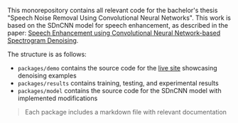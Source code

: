 This monorepository contains all relevant code for the bachelor's thesis "Speech Noise Removal Using Convolutional Neural Networks". This work is based on the SDnCNN model for speech enhancement, as described in the paper: [Speech Enhancement using Convolutional Neural Network-based Spectrogram Denoising](https://ieeexplore.ieee.org/document/9467599).

The structure is as follows:
- `packages/demo` contains the source code for the [live site](https://maksimbar.github.io/thesis-code/packages/demo/) showcasing denoising examples
- `packages/results` contains training, testing, and experimental results
- `packages/model` contains the source code for the SDnCNN model with implemented modifications

> Each package includes a markdown file with relevant documentation

